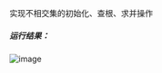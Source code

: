 实现不相交集的初始化、查根、求并操作  
##### 运行结果：
![image](https://user-images.githubusercontent.com/91459872/140631754-42d9531c-4144-4d95-b9aa-b45119634f6a.png)
